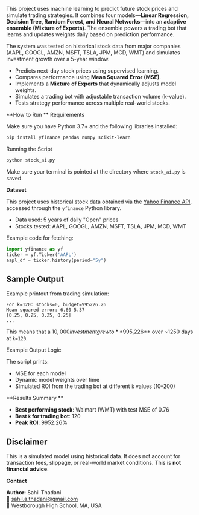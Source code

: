 This project uses machine learning to predict future stock prices and simulate trading strategies. It combines four models—**Linear Regression, Decision Tree, Random Forest, and Neural Networks**—into an **adaptive ensemble (Mixture of Experts)**. The ensemble powers a trading bot that learns and updates weights daily based on prediction performance.

The system was tested on historical stock data from major companies (AAPL, GOOGL, AMZN, MSFT, TSLA, JPM, MCD, WMT) and simulates investment growth over a 5-year window.

- Predicts next-day stock prices using supervised learning.
- Compares performance using **Mean Squared Error (MSE)**.
- Implements a **Mixture of Experts** that dynamically adjusts model weights.
- Simulates a trading bot with adjustable transaction volume (k-value).
- Tests strategy performance across multiple real-world stocks.

**How to Run
**
Requirements

Make sure you have Python 3.7+ and the following libraries installed:

```bash
pip install yfinance pandas numpy scikit-learn
```

Running the Script

```bash
python stock_ai.py
```

Make sure your terminal is pointed at the directory where `stock_ai.py` is saved.

**Dataset**

This project uses historical stock data obtained via the [Yahoo Finance API](https://pypi.org/project/yfinance/), accessed through the `yfinance` Python library.

- Data used: 5 years of daily "Open" prices
- Stocks tested: AAPL, GOOGL, AMZN, MSFT, TSLA, JPM, MCD, WMT

Example code for fetching:
```python
import yfinance as yf
ticker = yf.Ticker('AAPL')
aapl_df = ticker.history(period="5y")
```

## Sample Output

Example printout from trading simulation:

```
For k=120: stocks=0, budget=995226.26
Mean squared error: 6.60 5.37
[0.25, 0.25, 0.25, 0.25]
...
```

This means that a $10,000 investment grew to **$995,226** over ~1250 days at `k=120`.


Example Output Logic

The script prints:

- MSE for each model
- Dynamic model weights over time
- Simulated ROI from the trading bot at different `k` values (10–200)

**Results Summary
**

- **Best performing stock**: Walmart (WMT) with test MSE of 0.76
- **Best `k` for trading bot**: 120
- **Peak ROI**: 9952.26%

## Disclaimer

This is a simulated model using historical data. It does not account for transaction fees, slippage, or real-world market conditions. This is **not financial advice**.

**Contact**

**Author:** Sahil Thadani  
📧 sahil.a.thadani@gmail.com  
📍 Westborough High School, MA, USA

